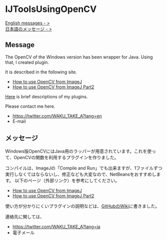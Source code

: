 # IJToolsUsingOpenCV
[English messages - >](#Message)  
[日本語のメッセージ - >](#メッセージ)

## Message

The OpenCV of the Windows version has been wrapper for Java. Using that, I created plugin.

It is described in the following site.

* [How to use OpenCV from ImageJ](https://github.com/WAKU-TAKE-A/IJToolsUsingOpenCV/wiki/HowToCmpile01)
* [How to use OpenCV from ImageJ Part2](https://github.com/WAKU-TAKE-A/IJToolsUsingOpenCV/wiki/HowToCmpile02)

[Here](https://github.com/WAKU-TAKE-A/IJToolsUsingOpenCV/wiki) is brief descriptions of my plugins.

Please contact me here.
* https://twitter.com/WAKU_TAKE_A?lang=en
* E-mail

## メッセージ

Windows版OpenCVにはJava用のラッパーが用意されています。これを使って、OpenCVの関数を利用するプラグインを作りました。

コンパイルは、ImageJの「Compile and Run」でも出来ますが、1ファイルずつ実行しなくてはならないし、修正なども大変なので、NetBeansをおすすめします。
以下のページ（外部リンク）を参考にしてください。

* [How to use OpenCV from ImageJ](http://www.ne.jp/asahi/umi/noboru/#How_to_use_OpenCV_from_ImageJ)
* [How to use OpenCV from ImageJ Part2](http://www.ne.jp/asahi/umi/noboru/#How_to_use_OpenCV_from_ImageJ_Part2)

使い方が分かりにくいプラグインの説明などは、[GitHubのWiki](https://github.com/WAKU-TAKE-A/IJToolsUsingOpenCV/wiki)に書きました。

連絡先に関しては、
* https://twitter.com/WAKU_TAKE_A?lang=ja
* 電子メール
